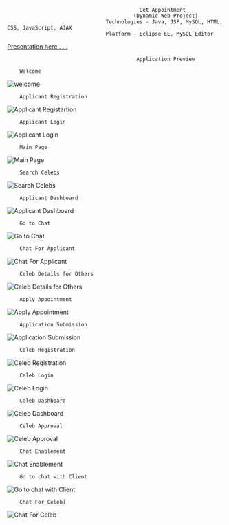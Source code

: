                                                Get Appointment
                                             (Dynamic Web Project)
                                    Technologies - Java, JSP, MySQL, HTML, CSS, JavaScript, AJAX
                                    Platform - Eclipse EE, MySQL Editor
                                    
[Presentation here . . . ](https://github.com/mankup1999/Get-Appointment/files/4639791/Get.Appointment.pdf)

                                    
                                    
                                              Application Preview
                                              
        Welcome
![welcome](https://user-images.githubusercontent.com/42128695/82127767-be034380-97d3-11ea-8563-b2e9684989c7.png)


        Applicant Registration
![Applicant Registartion](https://user-images.githubusercontent.com/42128695/82127843-3538d780-97d4-11ea-8065-3cd41afd7a86.png)

        Applicant Login
![Applicant Login](https://user-images.githubusercontent.com/42128695/82127847-38cc5e80-97d4-11ea-84c7-23f5e4a1c0d7.png)

        Main Page
![Main Page](https://user-images.githubusercontent.com/42128695/82127807-0ae71a00-97d4-11ea-9b2e-2ba4c1b0ce4b.png)

        Search Celebs
![Search Celebs](https://user-images.githubusercontent.com/42128695/82127805-06226600-97d4-11ea-9375-f8e22571db10.png)

        Applicant Dashboard
![Applicant Dashboard](https://user-images.githubusercontent.com/42128695/82127961-dd4ea080-97d4-11ea-9167-8b0f73ccc5d4.png)

        Go to Chat
![Go to Chat](https://user-images.githubusercontent.com/42128695/82127811-11759180-97d4-11ea-835c-9ad72546ae45.png)

        Chat For Applicant
![Chat For Applicant](https://user-images.githubusercontent.com/42128695/82127820-1df9ea00-97d4-11ea-9c7d-2f0531701da0.png)

        Celeb Details for Others
![Celeb Details for Others](https://user-images.githubusercontent.com/42128695/82127832-28b47f00-97d4-11ea-92bd-511c18c1e008.png)

        Apply Appointment
![Apply Appointment](https://user-images.githubusercontent.com/42128695/82127840-2f42f680-97d4-11ea-9e31-e01d4b582f18.png)

        Application Submission
![Application Submission](https://user-images.githubusercontent.com/42128695/82127842-32d67d80-97d4-11ea-9904-705af7b242c5.png)


        Celeb Registration
![Celeb Registration](https://user-images.githubusercontent.com/42128695/82127825-23efcb00-97d4-11ea-96c6-1883aff3682b.png)

        Celeb Login
![Celeb Login](https://user-images.githubusercontent.com/42128695/82127830-26522500-97d4-11ea-9691-76e97a69b7ef.png)

        Celeb Dashboard
![Celeb Dashboard](https://user-images.githubusercontent.com/42128695/82127835-2b16d900-97d4-11ea-9c08-649c9246ed03.png)

        Celeb Approval
![Celeb Approval](https://user-images.githubusercontent.com/42128695/82127837-2d793300-97d4-11ea-932b-c8940708b8ab.png)

        Chat Enablement
![Chat Enablement](https://user-images.githubusercontent.com/42128695/82127822-218d7100-97d4-11ea-8ac8-bc6af600cdd0.png)

        Go to chat with Client
![Go to chat with Client](https://user-images.githubusercontent.com/42128695/82127808-0de20a80-97d4-11ea-917b-fbde4b880111.png)

        Chat For Celeb]
![Chat For Celeb](https://user-images.githubusercontent.com/42128695/82127816-1afef980-97d4-11ea-9396-0162358fa2cb.png)
